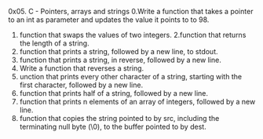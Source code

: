 0x05. C - Pointers, arrays and strings
0.Write a function that takes a pointer to an int as parameter and updates the value it points to to 98.
1. function that swaps the values of two integers.
2.function that returns the length of a string.
3. function that prints a string, followed by a new line, to stdout.
4. function that prints a string, in reverse, followed by a new line.
5. Write a function that reverses a string.
6. unction that prints every other character of a string, starting with the first character, followed by a new line.
7. function that prints half of a string, followed by a new line.
8. function that prints n elements of an array of integers, followed by a new line.
9. function that copies the string pointed to by src, including the terminating null byte (\0), to the buffer pointed to by dest.

